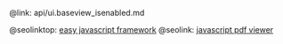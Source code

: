@link: api/ui.baseview_isenabled.md

@seolinktop: [easy javascript framework](https://webix.com)
@seolink: [javascript pdf viewer](https://webix.com/widget/html5_pdf_viewer/)